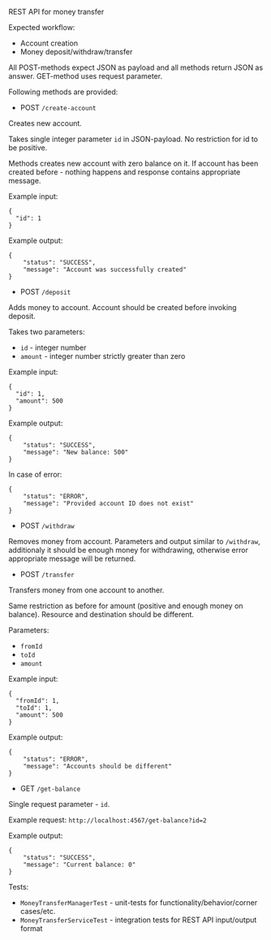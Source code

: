 REST API for money transfer

Expected workflow:
* Account creation
* Money deposit/withdraw/transfer

All POST-methods expect JSON as payload and all methods return JSON as answer.
GET-method uses request parameter.

Following methods are provided:
* POST `/create-account`

Creates new account.

Takes single integer parameter `id` in JSON-payload. 
No restriction for id to be positive.

Methods creates new account with zero balance on it. 
If account has been created before - nothing happens and response contains appropriate message.

Example input:
```
{
  "id": 1
}
```

Example output:
```
{
    "status": "SUCCESS",
    "message": "Account was successfully created"
}
```

* POST `/deposit`

Adds money to account. Account should be created before invoking deposit.

Takes two parameters:
* `id` - integer number
* `amount` - integer number strictly greater than zero

Example input:
```
{
  "id": 1,
  "amount": 500
}
```

Example output:
```
{
    "status": "SUCCESS",
    "message": "New balance: 500"
}
```

In case of error:
```
{
    "status": "ERROR",
    "message": "Provided account ID does not exist"
}
```

* POST `/withdraw`

Removes money from account. 
Parameters and output similar to `/withdraw`, additionaly it should be enough money for withdrawing, otherwise error appropriate message will be returned.

* POST `/transfer`

Transfers money from one account to another.

Same restriction as before for amount (positive and enough money on balance). Resource and destination should be different.

Parameters:
* `fromId`
* `toId`
* `amount`

Example input:
```
{
  "fromId": 1,
  "toId": 1,
  "amount": 500
}
```

Example output:
```
{
    "status": "ERROR",
    "message": "Accounts should be different"
}
```

* GET `/get-balance`

Single request parameter - `id`.

Example request:
`http://localhost:4567/get-balance?id=2`

Example output:
```
{
    "status": "SUCCESS",
    "message": "Current balance: 0"
}
```

Tests:
* `MoneyTransferManagerTest` - unit-tests for functionality/behavior/corner cases/etc.
* `MoneyTransferServiceTest` - integration tests for REST API input/output format
